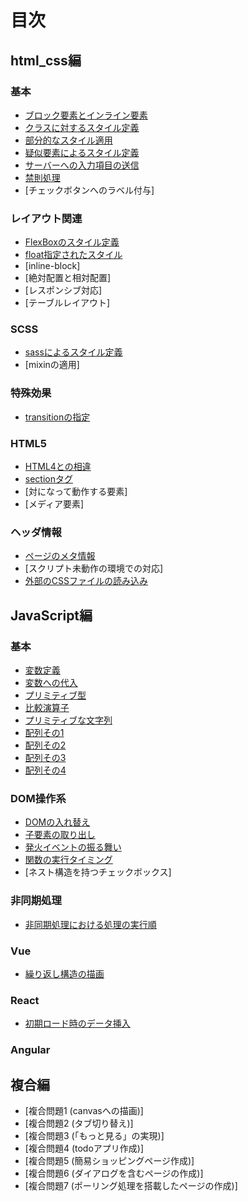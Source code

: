 # 目次
## html_css編
### 基本
- [ブロック要素とインライン要素](html_css/fundamental/BlockOrInline/question.md)
- [クラスに対するスタイル定義](html_css/fundamental/StyleDefinitionOfClass/question.md)
- [部分的なスタイル適用](html_css/fundamental/PartialStyling/question.md)
- [疑似要素によるスタイル定義](html_css/fundamental/PseudoClass/question.md)
- [サーバーへの入力項目の送信](html_css/fundamental/SendToServer/question.md)
- [禁則処理](html_css/fundamental/ProhibitionProcessing/question.md)
- [チェックボタンへのラベル付与]

### レイアウト関連
- [FlexBoxのスタイル定義](html_css/Layout/FlexBox/question.md)
- [float指定されたスタイル](html_css/Layout/FloatStyling/question.md)
- [inline-block]
- [絶対配置と相対配置]
- [レスポンシブ対応]
- [テーブルレイアウト]

### SCSS
- [sassによるスタイル定義](html_css/SCSS/SCSSWriting/question.md)
- [mixinの適用]

### 特殊効果
- [transitionの指定](html_css/Effect/TransitionSetting/question.md)

### HTML5
- [HTML4との相違](html_css/HTML5/Version/question.md)
- [sectionタグ](html_css/HTML5/AboutSection/question.md)
- [対になって動作する要素]
- [メディア要素]

### ヘッダ情報
- [ページのメタ情報](html_css/HeaderInformation/MetaInformation/question.md)
- [スクリプト未動作の環境での対応]
- [外部のCSSファイルの読み込み](html_css/HeaderInformation/ImportStyleSheets/question.md)

## JavaScript編
### 基本
- [変数定義](javascript/fundamental/VariableDefinition/question.md)
- [変数への代入](javascript/fundamental/Substitution/question.md)
- [プリミティブ型](javascript/fundamental/PrimitiveTypes/question.md)
- [比較演算子](javascript/fundamental/ComparativeOperator/question.md)
- [プリミティブな文字列](javascript/fundamental/PrimitiveCharacter/question.md)
- [配列その1](javascript/fundamental/Array/question.md)
- [配列その2](javascript/fundamental/Array1/question.md)
- [配列その3](javascript/fundamental/ArrayControl1/question.md)
- [配列その4](javascript/fundamental/ArrayControl2/question.md)

### DOM操作系
- [DOMの入れ替え](javascript/DomControl/ChangeDom/question.md)
- [子要素の取り出し](javascript/DomControl/ChildNodes/question.md)
- [発火イベントの振る舞い](javascript/DomControl/EventBehavior/question.md)
- [関数の実行タイミング](javascript/DomControl/FunctionExecutionTiming/question.md)
- [ネスト構造を持つチェックボックス]

### 非同期処理
- [非同期処理における処理の実行順](javascript/AsynchronousProcessing/ProcessingOrder/question.md)

### Vue
- [繰り返し構造の描画](javascript/Vue/LoopRendering/question.md)

### React
- [初期ロード時のデータ挿入](javascript/React/InitialLoad/question.md)

### Angular

## 複合編
- [複合問題1 (canvasへの描画)]
- [複合問題2 (タブ切り替え)]
- [複合問題3 (「もっと見る」の実現)]
- [複合問題4 (todoアプリ作成)]
- [複合問題5 (簡易ショッピングページ作成)]
- [複合問題6 (ダイアログを含むページの作成)]
- [複合問題7 (ポーリング処理を搭載したページの作成)]
